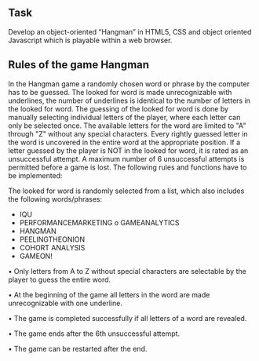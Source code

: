 ## Task

Develop an object-oriented “Hangman” in HTML5, CSS and object oriented Javascript which is playable within a web browser.

## Rules of the game Hangman

In the Hangman game a randomly chosen word or phrase by the computer has to be guessed. The looked for word is made unrecognizable with underlines, the number of underlines is identical to the number of letters in the looked for word.
The guessing of the looked for word is done by manually selecting individual letters of the player, where each letter can only be selected once. The available letters for the word are limited to "A" through "Z" without any special characters. Every rightly guessed letter in the word is uncovered in the entire word at the appropriate position. If a letter guessed by the player is NOT in the looked for word, it is rated as an unsuccessful attempt. A maximum number of 6 unsuccessful attempts is permitted before a game is lost.
The following rules and functions have to be implemented:

The looked for word is randomly selected from a list, which also includes the following words/phrases:
- IQU
- PERFORMANCEMARKETING o GAMEANALYTICS
- HANGMAN
- PEELINGTHEONION
- COHORT ANALYSIS
- GAMEON!


• Only letters from A to Z without special characters are selectable by the player to guess the entire word.

• At the beginning of the game all letters in the word are made unrecognizable with one underline.

• The game is completed successfully if all letters of a word are revealed.

• The game ends after the 6th unsuccessful attempt.

• The game can be restarted after the end.